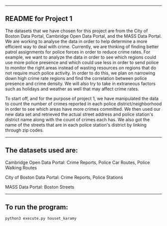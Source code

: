 --------------------
README for Project 1
--------------------
The datasets that we have chosen for this project are from the City of Boston Data Portal, Cambridge Open Data Portal, and the MASS Data Portal. We are working to analyse the data in order to help determine a more efficient way to deal with crime. Currently, we are thinking of finding better patrol assignments for police forces in order to reduce crime rates. For example, we want to analyze the data in order to see which regions could use more police presence and which could use less in order to send police to monitor the right areas instead of wasting resources on regions that do not require much police activity. In order to do this, we plan on narrowing down high crime rate regions and find the correlation between police presence and crime density. We will also try to take in extraneous factors such as holidays and weather as well that may affect crime rates.

To start off, and for the purpose of project 1, we have manipulated the data to count the number of crimes reported in each police district/neighborhood in order to see which areas have more crimes committed. We then used our new data set and retrieved the actual street address and police station's district name along with the count of crimes each has. We also got the name of the streets that are in each police station's district by linking through zip codes.

------------------------
The datasets used are:
------------------------
Cambridge Open Data Portal: Crime Reports, Police Car Routes, Police Walking Routes

City of Boston Data Portal: Crime Reports, Police Stations

MASS Data Portal: Boston Streets

-------------------------
To run the program:
-------------------------
```
python3 execute.py houset_karamy
```
